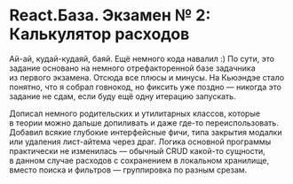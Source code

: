 # React.База. Экзамен № 2: Калькулятор расходов
Ай-ай, кудай-кудаяй, баяй. Ещё немного кода навалил :)
По сути, это задание основано на немного отрефакторенной базе задачника из первого экзамена. Отсюда все плюсы и минусы. На Кьюэндэе стало понятно, что я собрал говнокод, но фиксить уже поздно — никогда это задание не сдам, если буду ещё одну итерацию запускать.

Дописал немного родительских и утилитарных классов, которые в теории можно дальше допиливать и даже где-то переиспользовать. Добавил всякие глубокие интерфейсные фичи, типа закрытия модалки или удаления лист-айтема через драг. Логика основной программы практически не изменилась — обычный CRUD какой-то сущности, в данном случае расходов с сохранением в локальном хранилище, вместо поиска и фильтров — группировка по разным срезам.
